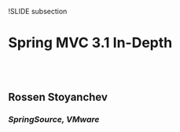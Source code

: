 !SLIDE subsection

# Spring MVC 3.1 In-Depth
<br><br>
## Rossen Stoyanchev
### _SpringSource, VMware_





